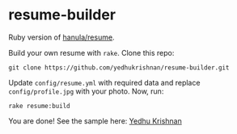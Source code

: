 # resume-builder

Ruby version of [hanula/resume](https://github.com/hanula/resume).

Build your own resume with `rake`. Clone this repo:

    git clone https://github.com/yedhukrishnan/resume-builder.git

Update `config/resume.yml` with required data and replace `config/profile.jpg` with your photo. Now, run:

    rake resume:build

You are done! See the sample here: [Yedhu Krishnan](http://yedhukrishnan.github.io/resume/)

